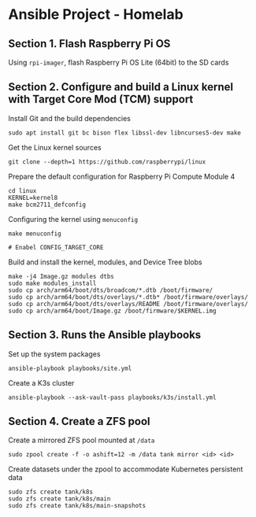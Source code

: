 # Ansible Project - Homelab

## Section 1. Flash Raspberry Pi OS

Using `rpi-imager`, flash Raspberry Pi OS Lite (64bit) to the SD cards

## Section 2. Configure and build a Linux kernel with Target Core Mod (TCM) support

Install Git and the build dependencies

```shell
sudo apt install git bc bison flex libssl-dev libncurses5-dev make
```

Get the Linux kernel sources

```shell
git clone --depth=1 https://github.com/raspberrypi/linux
```

Prepare the default configuration for Raspberry Pi Compute Module 4

```shell
cd linux
KERNEL=kernel8
make bcm2711_defconfig
```

Configuring the kernel using `menuconfig`

```shell
make menuconfig

# Enabel CONFIG_TARGET_CORE
```

Build and install the kernel, modules, and Device Tree blobs

```shell
make -j4 Image.gz modules dtbs
sudo make modules_install
sudo cp arch/arm64/boot/dts/broadcom/*.dtb /boot/firmware/
sudo cp arch/arm64/boot/dts/overlays/*.dtb* /boot/firmware/overlays/
sudo cp arch/arm64/boot/dts/overlays/README /boot/firmware/overlays/
sudo cp arch/arm64/boot/Image.gz /boot/firmware/$KERNEL.img
```

## Section 3. Runs the Ansible playbooks

Set up the system packages

```shell
ansible-playbook playbooks/site.yml
```

Create a K3s cluster

```shell
ansible-playbook --ask-vault-pass playbooks/k3s/install.yml
```

## Section 4. Create a ZFS pool

Create a mirrored ZFS pool mounted at `/data`

```shell
sudo zpool create -f -o ashift=12 -m /data tank mirror <id> <id>
```

Create datasets under the zpool to accommodate Kubernetes persistent data

```shell
sudo zfs create tank/k8s
sudo zfs create tank/k8s/main
sudo zfs create tank/k8s/main-snapshots
```
